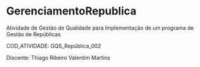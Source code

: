 # GerenciamentoRepublica
Atividade de Gestão de Qualidade para Implementação de um programa de Gestão de Repúblicas


COD_ATIVIDADE: GQS_República_002


Discente: Thiago Ribeiro Valentim Martins
